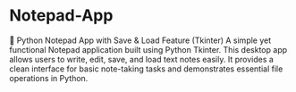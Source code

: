 # Notepad-App
📝 Python Notepad App with Save &amp; Load Feature (Tkinter) A simple yet functional Notepad application built using Python Tkinter. This desktop app allows users to write, edit, save, and load text notes easily. It provides a clean interface for basic note-taking tasks and demonstrates essential file operations in Python.
